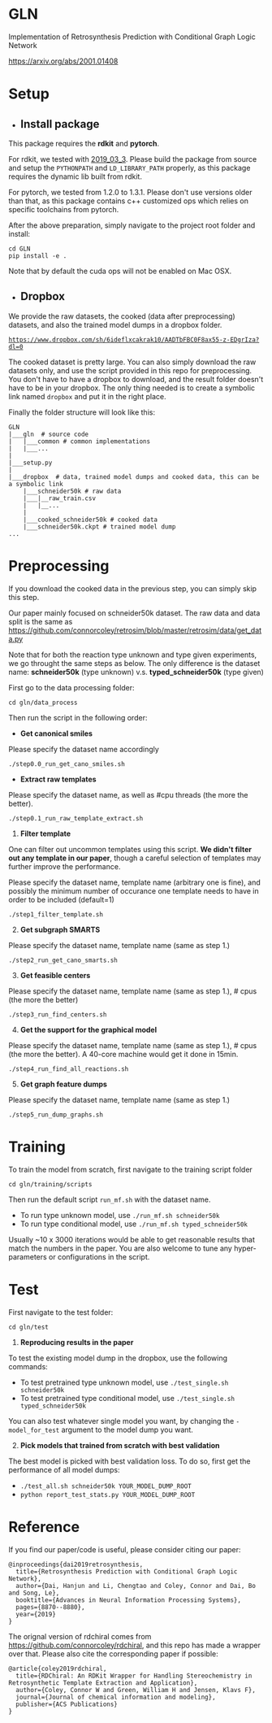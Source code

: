 # GLN
Implementation of Retrosynthesis Prediction with Conditional Graph Logic Network

https://arxiv.org/abs/2001.01408

# Setup

- ## Install package

This package requires the **rdkit** and **pytorch**.

For rdkit, we tested with [2019_03_3](https://github.com/rdkit/rdkit/releases/tag/Release_2019_03_3). Please build the package from source and setup the `PYTHONPATH` and `LD_LIBRARY_PATH` properly, as this package requires the dynamic lib built from rdkit.

For pytorch, we tested from 1.2.0 to 1.3.1. Please don't use versions older than that, as this package contains c++ customized ops which relies on specific toolchains from pytorch.

After the above preparation, simply navigate to the project root folder and install:

    cd GLN
    pip install -e .

Note that by default the cuda ops will not be enabled on Mac OSX.

- ## Dropbox

We provide the raw datasets, the cooked (data after preprocessing) datasets, and also the trained model dumps in a dropbox folder. 

[`https://www.dropbox.com/sh/6ideflxcakrak10/AADTbFBC0F8ax55-z-EDgrIza?dl=0`](https://www.dropbox.com/sh/6ideflxcakrak10/AADTbFBC0F8ax55-z-EDgrIza?dl=0)

The cooked dataset is pretty large. You can also simply download the raw datasets only, and use the script provided in this repo for preprocessing. You don't have to have a dropbox to download, and the result folder doesn't have to be in your dropbox. The only thing needed is to create a symbolic link named `dropbox` and put it in the right place.

Finally the folder structure will look like this: 

```
GLN
|___gln  # source code
|   |___common # common implementations
|   |___...
|
|___setup.py 
|
|___dropbox  # data, trained model dumps and cooked data, this can be a symbolic link
    |___schneider50k # raw data
    |___|__raw_train.csv
    |   |__...
    |
    |___cooked_schneider50k # cooked data
    |___schneider50k.ckpt # trained model dump
...
```

# Preprocessing

If you download the cooked data in the previous step, you can simply skip this step.

Our paper mainly focused on schneider50k dataset. The raw data and data split is the same as https://github.com/connorcoley/retrosim/blob/master/retrosim/data/get_data.py

Note that for both the reaction type unknown and type given experiments, we go throught the same steps as below. The only difference is the dataset name: **schneider50k** (type unknown) v.s. **typed_schneider50k** (type given)

First go to the data processing folder:
```
cd gln/data_process
```
Then run the script in the following order:

- **Get canonical smiles**

Please specify the dataset name accordingly
```
./step0.0_run_get_cano_smiles.sh
```

- **Extract raw templates**

Please specify the dataset name, as well as #cpu threads (the more the better). 
```
./step0.1_run_raw_template_extract.sh
```

1. **Filter template**

One can filter out uncommon templates using this script. **We didn't filter out any template in our paper**, though a careful selection of templates may further improve the performance.

Please specify the dataset name, template name (arbitrary one is fine), and possibly the minimum number of occurance one template needs to have in order to be included (default=1)

```
./step1_filter_template.sh
```

2. **Get subgraph SMARTS**

Please specify the dataset name, template name (same as step 1.)
```
./step2_run_get_cano_smarts.sh
```

3. **Get feasible centers**

Please specify the dataset name, template name (same as step 1.), # cpus (the more the better)
```
./step3_run_find_centers.sh
```

4. **Get the support for the graphical model**

Please specify the dataset name, template name (same as step 1.), # cpus (the more the better). A 40-core machine would get it done in 15min.
```
./step4_run_find_all_reactions.sh
```

5. **Get graph feature dumps**

Please specify the dataset name, template name (same as step 1.)
```
./step5_run_dump_graphs.sh
```

# Training

To train the model from scratch, first navigate to the training script folder
```
cd gln/training/scripts
```
Then run the default script `run_mf.sh` with the dataset name.
- To run type unknown model, use `./run_mf.sh schneider50k`
- To run type conditional model, use `./run_mf.sh typed_schneider50k`

Usually ~10 x 3000 iterations would be able to get reasonable results that match the numbers in the paper.
You are also welcome to tune any hyper-parameters or configurations in the script. 

# Test

First navigate to the test folder:
```
cd gln/test
```
1. **Reproducing results in the paper**

To test the existing model dump in the dropbox, use the following commands:
- To test pretrained type unknown model, use `./test_single.sh schneider50k`
- To test pretrained type conditional model, use `./test_single.sh typed_schneider50k`

You can also test whatever single model you want, by changing the `-model_for_test` argument to the model dump you want.

2. **Pick models that trained from scratch with best validation**

The best model is picked with best validation loss. To do so, first get the performance of all model dumps:
- `./test_all.sh schneider50k YOUR_MODEL_DUMP_ROOT`
- `python report_test_stats.py YOUR_MODEL_DUMP_ROOT`


# Reference

If you find our paper/code is useful, please consider citing our paper:

    @inproceedings{dai2019retrosynthesis,
      title={Retrosynthesis Prediction with Conditional Graph Logic Network},
      author={Dai, Hanjun and Li, Chengtao and Coley, Connor and Dai, Bo and Song, Le},
      booktitle={Advances in Neural Information Processing Systems},
      pages={8870--8880},
      year={2019}
    }
    
The orignal version of rdchiral comes from https://github.com/connorcoley/rdchiral, and this repo has made a wrapper over that. Please also cite the corresponding paper if possible:

    @article{coley2019rdchiral,
      title={RDChiral: An RDKit Wrapper for Handling Stereochemistry in Retrosynthetic Template Extraction and Application},
      author={Coley, Connor W and Green, William H and Jensen, Klavs F},
      journal={Journal of chemical information and modeling},
      publisher={ACS Publications}
    }
